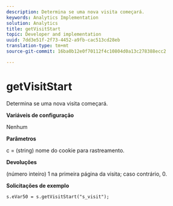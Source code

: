 ```yaml
---
description: Determina se uma nova visita começará.
keywords: Analytics Implementation
solution: Analytics
title: getVisitStart
topic: Developer and implementation
uuid: 7dd3e51f-2f73-4452-a9fb-cac513cd28eb
translation-type: tm+mt
source-git-commit: 16ba0b12e0f70112f4c10804d0a13c278388ecc2

---
```



# getVisitStart

Determina se uma nova visita começará.

**Variáveis de configuração**

Nenhum

**Parâmetros**

c = (string) nome do cookie para rastreamento.

**Devoluções**

(número inteiro) 1 na primeira página da visita; caso contrário, 0.

**Solicitações de exemplo**

```
s.eVar50 = s.getVisitStart("s_visit");
```


